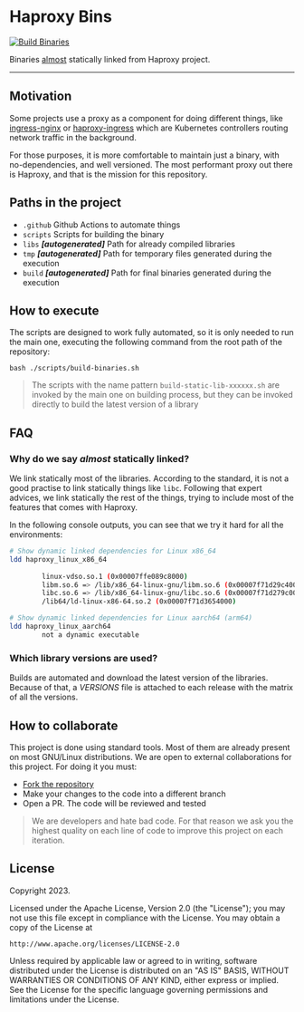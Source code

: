 # Haproxy Bins

[![Build Binaries](https://github.com/prosimcorp/haproxy-bins/actions/workflows/build-binaries.yaml/badge.svg)](https://github.com/prosimcorp/haproxy-bins/actions/workflows/build-binaries.yaml)

Binaries [almost](./README.md#why-do-we-say-almost-statically-linked) statically linked from Haproxy project.

------

## Motivation

Some projects use a proxy as a component for doing different things,
like [ingress-nginx](https://github.com/kubernetes/ingress-nginx) or [haproxy-ingress](https://haproxy-ingress.github.io/)
which are Kubernetes controllers routing network traffic in the background.

For those purposes, it is more comfortable to maintain just a binary, with no-dependencies, and well versioned.
The most performant proxy out there is Haproxy, and that is the mission for this repository.

## Paths in the project

- `.github` Github Actions to automate things
- `scripts` Scripts for building the binary
- `libs` _**[autogenerated]**_ Path for already compiled libraries
- `tmp` _**[autogenerated]**_ Path for temporary files generated during the execution
- `build` _**[autogenerated]**_ Path for final binaries generated during the execution

## How to execute

The scripts are designed to work fully automated, so it is only needed to run the main one, 
executing the following command from the root path of the repository:

```console
bash ./scripts/build-binaries.sh
```

> The scripts with the name pattern `build-static-lib-xxxxxx.sh` are invoked by the main one on building process, 
> but they can be invoked directly to build the latest version of a library

## FAQ

### Why do we say _almost_ statically linked?

We link statically most of the libraries. According to the standard, it is not a good practise to link statically
things like `libc`. Following that expert advices, we link statically the rest of the things, trying to include most
of the features that comes with Haproxy.

In the following console outputs, you can see that we try it hard for all the environments:

```bash
# Show dynamic linked dependencies for Linux x86_64
ldd haproxy_linux_x86_64
 
        linux-vdso.so.1 (0x00007ffe089c8000)
        libm.so.6 => /lib/x86_64-linux-gnu/libm.so.6 (0x00007f71d29c4000)
        libc.so.6 => /lib/x86_64-linux-gnu/libc.so.6 (0x00007f71d279c000)
        /lib64/ld-linux-x86-64.so.2 (0x00007f71d3654000)
```

```bash
# Show dynamic linked dependencies for Linux aarch64 (arm64)
ldd haproxy_linux_aarch64
        not a dynamic executable
```

### Which library versions are used?

Builds are automated and download the latest version of the libraries. 
Because of that, a _VERSIONS_ file is attached to each release with the matrix of all the versions.

## How to collaborate

This project is done using standard tools. Most of them are already present on most GNU/Linux distributions. We are open to
external collaborations for this project. For doing it you must:
- [Fork the repository](https://github.com/prosimcorp/haproxy-bins/fork)
- Make your changes to the code into a different branch
- Open a PR. The code will be reviewed and tested

> We are developers and hate bad code. For that reason we ask you the highest quality on each line of code to improve
> this project on each iteration.

## License

Copyright 2023.

Licensed under the Apache License, Version 2.0 (the "License");
you may not use this file except in compliance with the License.
You may obtain a copy of the License at

    http://www.apache.org/licenses/LICENSE-2.0

Unless required by applicable law or agreed to in writing, software
distributed under the License is distributed on an "AS IS" BASIS,
WITHOUT WARRANTIES OR CONDITIONS OF ANY KIND, either express or implied.
See the License for the specific language governing permissions and
limitations under the License.
